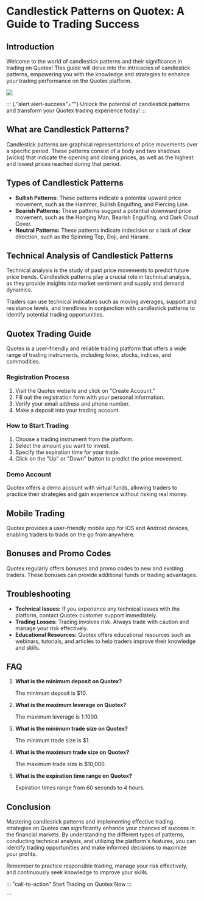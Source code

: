 # Candlestick Patterns on Quotex: A Guide to Trading Success

## Introduction

Welcome to the world of candlestick patterns and their significance in
trading on Quotex! This guide will delve into the intricacies of
candlestick patterns, empowering you with the knowledge and strategies
to enhance your trading performance on the Quotex platform.

[![](https://static.quotex.io/files/4_en/300_250.jpg)](https://traff.sbs/brokerqxlid)

::: {."alert alert-success"=""}
Unlock the potential of candlestick patterns and transform your Quotex
trading experience today!
:::

## What are Candlestick Patterns?

Candlestick patterns are graphical representations of price movements
over a specific period. These patterns consist of a body and two shadows
(wicks) that indicate the opening and closing prices, as well as the
highest and lowest prices reached during that period.

## Types of Candlestick Patterns

-   **Bullish Patterns:** These patterns indicate a potential upward
    price movement, such as the Hammer, Bullish Engulfing, and Piercing
    Line.
-   **Bearish Patterns:** These patterns suggest a potential downward
    price movement, such as the Hanging Man, Bearish Engulfing, and Dark
    Cloud Cover.
-   **Neutral Patterns:** These patterns indicate indecision or a lack
    of clear direction, such as the Spinning Top, Doji, and Harami.

## Technical Analysis of Candlestick Patterns

Technical analysis is the study of past price movements to predict
future price trends. Candlestick patterns play a crucial role in
technical analysis, as they provide insights into market sentiment and
supply and demand dynamics.

Traders can use technical indicators such as moving averages, support
and resistance levels, and trendlines in conjunction with candlestick
patterns to identify potential trading opportunities.

## Quotex Trading Guide

Quotex is a user-friendly and reliable trading platform that offers a
wide range of trading instruments, including forex, stocks, indices, and
commodities.

### Registration Process

1.  Visit the Quotex website and click on "Create Account."
2.  Fill out the registration form with your personal information.
3.  Verify your email address and phone number.
4.  Make a deposit into your trading account.

### How to Start Trading

1.  Choose a trading instrument from the platform.
2.  Select the amount you want to invest.
3.  Specify the expiration time for your trade.
4.  Click on the "Up" or "Down" button to predict the price
    movement.

### Demo Account

Quotex offers a demo account with virtual funds, allowing traders to
practice their strategies and gain experience without risking real
money.

## Mobile Trading

Quotex provides a user-friendly mobile app for iOS and Android devices,
enabling traders to trade on the go from anywhere.

## Bonuses and Promo Codes

Quotex regularly offers bonuses and promo codes to new and existing
traders. These bonuses can provide additional funds or trading
advantages.

## Troubleshooting

-   **Technical Issues:** If you experience any technical issues with
    the platform, contact Quotex customer support immediately.
-   **Trading Losses:** Trading involves risk. Always trade with caution
    and manage your risk effectively.
-   **Educational Resources:** Quotex offers educational resources such
    as webinars, tutorials, and articles to help traders improve their
    knowledge and skills.

## FAQ

1.  **What is the minimum deposit on Quotex?**

    The minimum deposit is \$10.

2.  **What is the maximum leverage on Quotex?**

    The maximum leverage is 1:1000.

3.  **What is the minimum trade size on Quotex?**

    The minimum trade size is \$1.

4.  **What is the maximum trade size on Quotex?**

    The maximum trade size is \$10,000.

5.  **What is the expiration time range on Quotex?**

    Expiration times range from 60 seconds to 4 hours.

## Conclusion

Mastering candlestick patterns and implementing effective trading
strategies on Quotex can significantly enhance your chances of success
in the financial markets. By understanding the different types of
patterns, conducting technical analysis, and utilizing the platform\'s
features, you can identify trading opportunities and make informed
decisions to maximize your profits.

Remember to practice responsible trading, manage your risk effectively,
and continuously seek knowledge to improve your skills.

::: \"call-to-action\"
Start Trading on Quotex Now
:::

\`\`\`

